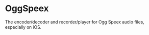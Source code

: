 OggSpeex
========

The encoder/decoder and recorder/player for Ogg Speex audio files, especially on iOS.